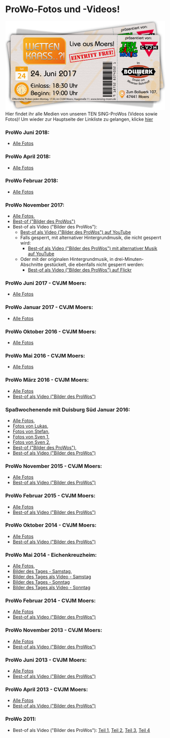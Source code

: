 # ProWo-Fotos und -Videos!
![TEN SING Moers Logo](../../footage/banner2017/WettenKrass-Ticket-cutout-500dpi-01.png)
Hier findet ihr alle Medien von unseren TEN SING-ProWos (Videos sowie Fotos)! Um wieder zur Hauptseite der Linkliste zu gelangen, klicke [hier](../../Linkliste.md)

### ProWo Juni 2018:
* [Alle Fotos](http://bit.ly/ProWoJuni2018Fotos)
### ProWo April 2018:
* [Alle Fotos](http://bit.ly/ProWoApril2018Fotos)
### ProWo Februar 2018:
* [Alle Fotos](http://bit.ly/ProWoFebruar2018Fotos)
### ProWo November 2017:
* [Alle Fotos](http://bit.ly/ProWoNovember2017),
* [Best-of ("Bilder des ProWos")](http://bit.ly/ProWoNovember2017BestOf)
* Best-of als Video ("Bilder des ProWos"):
  * [Best-of als Video ("Bilder des ProWos") auf YouTube](https://www.youtube.com/watch?v=jZuNzPhdOmo)
  * Falls gesperrt, mit alternativer Hintergrundmusik, die nicht gesperrt wird: 
    * [Best-of als Video ("Bilder des ProWos") mit alternativer Musik auf YouTube](https://www.youtube.com/watch?v=5hp-3OHco8U)
  * Oder mit der originalen Hintergrundmusik, in drei-Minuten-Abschnitte gestückelt, die ebenfalls nicht gesperrt werden:
    * [Best-of als Video ("Bilder des ProWos") auf Flickr](http://bit.ly/ProWoNovember2017BestOfVideo)
### ProWo Juni 2017 - CVJM Moers:
* [Alle Fotos](http://bit.ly/ProWoJuni2017)
### ProWo Januar 2017 - CVJM Moers:
* [Alle Fotos](http://bit.ly/ProWoJanuar2017)
### ProWo Oktober 2016 - CVJM Moers:
* [Alle Fotos](http://bit.ly/ProWoOktober2016)
### ProWo Mai 2016 - CVJM Moers:
* [Alle Fotos](https://www.flickr.com/gp/tsmoers/0VH6z6)
### ProWo März 2016 - CVJM Moers:
* [Alle Fotos](https://www.flickr.com/gp/tsmoers/jy8513)
* [Best-of als Video ("Bilder des ProWos")](https://youtu.be/p9eVqteY3nw)
### Spaßwochenende mit Duisburg Süd Januar 2016:
* [Alle Fotos](https://www.flickr.com/gp/tsmoers/61sZAg),
* [Fotos von Lukas](https://www.flickr.com/gp/tsmoers/033109),
* [Fotos von Stefan](https://www.flickr.com/gp/tsmoers/AKVXy9),
* [Fotos von Sven 1](https://www.flickr.com/gp/tsmoers/5i0o9E),
* [Fotos von Sven 2](https://www.flickr.com/gp/tsmoers/T7e1mX),
* [Best-of ("Bilder des ProWos")](https://www.flickr.com/gp/tsmoers/D0099v),
* [Best-of als Video ("Bilder des ProWos")](https://www.youtube.com/watch?v=dtbJ9xCGZ00)
### ProWo November 2015 - CVJM Moers:
* [Alle Fotos](https://www.flickr.com/gp/tsmoers/3o3u47)
* [Best-of als Video ("Bilder des ProWos")](https://www.youtube.com/watch?v=ihExeNjyJ8E)
### ProWo Februar 2015 - CVJM Moers:
* [Alle Fotos](https://www.flickr.com/gp/tsmoers/t35924)
* [Best-of als Video ("Bilder des ProWos")](https://www.youtube.com/watch?v=eGaczNkO9gU)
### ProWo Oktober 2014 - CVJM Moers:
* [Alle Fotos](https://www.flickr.com/gp/tsmoers/1q0d9q)
* [Best-of als Video ("Bilder des ProWos")](https://www.youtube.com/watch?v=AeT63lwcgbQ)
### ProWo Mai 2014 - Eichenkreuzheim:
* [Alle Fotos](https://www.flickr.com/gp/tsmoers/uJ1H8d),
* [Bilder des Tages - Samstag](https://www.flickr.com/gp/tsmoers/K47kKn),
* [Bilder des Tages als Video - Samstag](https://www.youtube.com/watch?v=HQ4THJipHIw)
* [Bilder des Tages - Sonntag](https://flic.kr/s/aHsjYfpa5u)
* [Bilder des Tages als Video - Sonntag](https://www.youtube.com/watch?v=vJnIyf9m4l4)
### ProWo Februar 2014 - CVJM Moers:
* [Alle Fotos](https://www.flickr.com/gp/tsmoers/0P9021)
* [Best-of als Video ("Bilder des ProWos")](https://www.youtube.com/watch?v=Jh7BMdn5MpI)
### ProWo November 2013 - CVJM Moers:
* [Alle Fotos](https://www.flickr.com/gp/tsmoers/9MFm56)
* [Best-of als Video ("Bilder des ProWos")](https://www.youtube.com/watch?v=2x8JGBskSW4)
### ProWo Juni 2013 - CVJM Moers:
* [Alle Fotos](https://www.flickr.com/gp/tsmoers/qRPxa9)
* [Best-of als Video ("Bilder des ProWos")](https://www.youtube.com/watch?v=OTcYq589Nko)
### ProWo April 2013 - CVJM Moers:
* [Alle Fotos](https://www.flickr.com/gp/tsmoers/1yk30m)
* [Best-of als Video ("Bilder des ProWos")](https://www.youtube.com/watch?v=c0FlPn8RrkE)
### ProWo 2011:
* Best-of als Video ("Bilder des ProWos"): [Teil 1](https://www.youtube.com/watch?v=KuSGHqkgjtA), [Teil 2](https://www.youtube.com/watch?v=5v-0AtiDwAY), [Teil 3](https://www.youtube.com/watch?v=GFzkesUXBw0), [Teil 4](https://www.youtube.com/watch?v=7GeaQ60GyVU)
